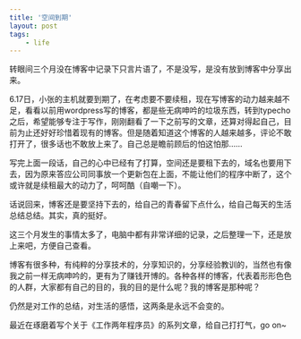 ```yaml
---
title: '空间到期'
layout: post
tags:
    - life
---
```

转眼间三个月没在博客中记录下只言片语了，不是没写，是没有放到博客中分享出来。

6.17日，小张的主机就要到期了，在考虑要不要续租，现在写博客的动力越来越不足，看看以前用wordpress写的博客，都是些无病呻吟的垃圾东西，转到typecho之后，希望能够专注于写作，刚刚翻看了一下之前写的文章，还算对得起自己，目前为止还好好珍惜着现有的博客。但是随着知道这个博客的人越来越多，评论不敢打开了，很多话也不敢放上来了。自己总是瞻前顾后的怕这怕那……

写完上面一段话，自己的心中已经有了打算，空间还是要租下去的，域名也要用下去，因为原来答应公司同事放一个更新包在上面，不能让他们的程序中断了，这个或许就是续租最大的动力了，呵呵酷（自嘲一下）。

话说回来，博客还是要坚持下去的，给自己的青春留下点什么，给自己每天的生活总结总结。其实，真的挺好。

这三个月发生的事情太多了，电脑中都有非常详细的记录，之后整理一下，还是放上来吧，方便自己查看。

博客有很多种，有纯粹的分享技术的，分享知识的，分享经验教训的，当然也有像我之前一样无病呻吟的，更有为了赚钱开博的。各种各样的博客，代表着形形色色的人群，大家都有自己的目的，我的目的是什么呢？我的博客是那种呢？

仍然是对工作的总结，对生活的感悟，这两条是永远不会变的。

最近在琢磨着写个关于《工作两年程序员》的系列文章，给自己打打气，go on~
